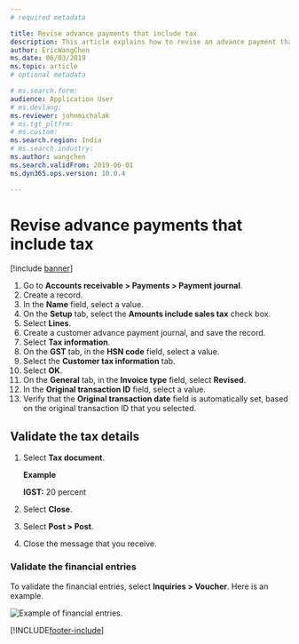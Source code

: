 ```yaml
---
# required metadata

title: Revise advance payments that include tax
description: This article explains how to revise an advance payment that includes tax.
author: EricWangChen
ms.date: 06/03/2019
ms.topic: article
# optional metadata

# ms.search.form: 
audience: Application User
# ms.devlang: 
ms.reviewer: johnmichalak
# ms.tgt_pltfrm: 
# ms.custom: 
ms.search.region: India
# ms.search.industry: 
ms.author: wangchen
ms.search.validFrom: 2019-06-01
ms.dyn365.ops.version: 10.0.4

---
```


# Revise advance payments that include tax

[!include [banner](../../includes/banner.md)]

1. Go to **Accounts receivable \> Payments \> Payment journal**.
2. Create a record.
3. In the **Name** field, select a value.
4. On the **Setup** tab, select the **Amounts include sales tax** check box.
5. Select **Lines**.
6. Create a customer advance payment journal, and save the record.
7. Select **Tax information**.
8. On the **GST** tab, in the **HSN code** field, select a value.
9. Select the **Customer tax information** tab.
10. Select **OK**.
11. On the **General** tab, in the **Invoice type** field, select **Revised**.
12. In the **Original transaction ID** field, select a value.
13. Verify that the **Original transaction date** field is automatically set, based on the original transaction ID that you selected.

## Validate the tax details

1. Select **Tax document**.

    **Example**

    **IGST:** 20 percent

2. Select **Close**.
3. Select **Post \> Post**.
4. Close the message that you receive.

### Validate the financial entries

To validate the financial entries, select **Inquiries \> Voucher**. Here is an example.

![Example of financial entries.](../media/Annotation-2019-05-21-132745.png)


[!INCLUDE[footer-include](../../../includes/footer-banner.md)]
